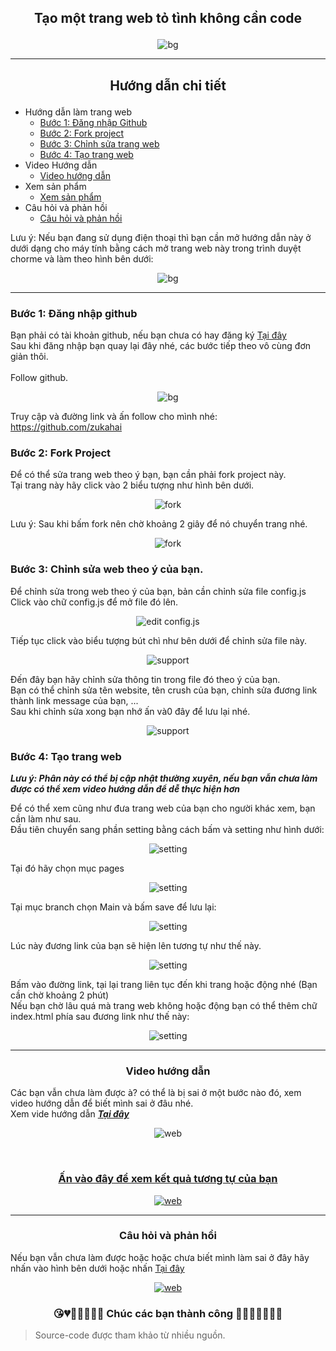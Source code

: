 ## <p align="center"> Tạo một trang web tỏ tình không cần code </p>
<p align="center"> <img src="/imagesGithub/github.png" alt="bg" /> </p>

<hr>

## <p align="center"> Hướng dẫn chi tiết </p>

* Hướng dẫn làm trang web 
  * [Bước 1: Đăng nhập Github](#bước-1-đăng-nhập-github) </br>
  * [Bước 2: Fork project](#bước-2-fork-project) </br>
  * [Bước 3: Chỉnh sửa trang web](#bước-3-chỉnh-sửa-web-theo-ý-của-bạn) </br>
  * [Bước 4: Tạo trang web](#bước-4-tạo-trang-web) </br>
* Video Hướng dẫn
  * [Video hướng dẫn](#-video-hướng-dẫn-)
* Xem sản phẩm
  * [Xem sản phẩm](#-ấn-vào-đây-để-xem-kết-quả-tương-tự-của-bạn-)
* Câu hỏi và phản hồi
  * [Câu hỏi và phản hồi](#-câu-hỏi-và-phản-hồi-)

Lưu ý: Nếu bạn đang sử dụng điện thoại thì bạn cần mở hướng dẫn này ở dưới dạng cho máy tính bằng cách mở trang web này trong trình duyệt chorme và làm theo hình bên dưới:
<p align="center"> <img src="/imagesGithub/mobile.png" alt="bg" /> </p>
<hr>

### Bước 1: Đăng nhập github
Bạn phải có tài khoản github, nếu bạn chưa có hay đăng ký [Tại đây](https://github.com/signup?ref_cta=Sign+up&ref_loc=header+logged+out&ref_page=%2F&source=header-home) </br>
Sau khi đăng nhập bạn quay lại đây nhé, các bước tiếp theo vô cùng đơn giản thôi.</br></br>
Follow github.</br>
<p align="center"> <img src="/imagesGithub/follow.png" alt="bg" /> </p>

Truy cập và đường link và ấn follow cho mình nhé: https://github.com/zukahai


### Bước 2: Fork Project
Để có thể sửa trang web theo ý bạn, bạn cần phải fork project này. </br>
Tại trang này hãy click vào 2 biểu tượng như hình bên dưới.
<p align="center"> <img src="/imagesGithub/1.png" alt="fork" /> </p>
Lưu ý: Sau khi bấm fork nên chờ khoảng 2 giây để nó chuyển trang nhé.
<p align="center"> <img src="/imagesGithub/fork.gif" alt="fork" /> </p>

### Bước 3: Chỉnh sửa web theo ý của bạn.
Để chỉnh sửa trong web theo ý của bạn, bản cần chỉnh sửa file config.js </br>
Click vào chữ config.js để mở file đó lên.
<p align="center"> <img src="/imagesGithub/2.png" alt="edit config.js" /> </p>
Tiếp tục click vào biểu tượng bút chì như bên dưới để chỉnh sửa file này.
<p align="center"> <img src="/imagesGithub/3.png" alt="support" /> </p>

Đến đây bạn hãy chỉnh sửa thông tin trong file đó theo ý của bạn. </br>
Bạn có thể chỉnh sửa tên website, tên crush của bạn, chỉnh sửa đương link thành link message của bạn, ... </br>
Sau khi chỉnh sửa xong bạn nhớ ấn và0 đây để lưu lại nhé.

<p align="center"> <img src="/imagesGithub/4.png" alt="support" /> </p>

### Bước 4: Tạo trang web

***Lưu ý: Phân này có thể bị cập nhật thường xuyên, nếu bạn vẫn chưa làm được có thể xem video hướng dẫn để dễ thực hiện hơn***

Để có thể xem cũng như đưa trang web của bạn cho người khác xem, bạn cần làm như sau. </br>
Đầu tiên chuyển sang phần setting bằng cách bấm và setting như hình dưới:
<p align="center"> <img src="/imagesGithub/5.png" alt="setting" /> </p>

Tại đó hãy chọn mục pages
<p align="center"> <img src="/imagesGithub/6.png" alt="setting" /> </p>
Tại mục branch chọn Main và bấm save để lưu lại:
<p align="center"> <img src="/imagesGithub/7.png" alt="setting" /> </p>
Lúc này đương link của bạn sẽ hiện lên tương tự như thế này.
<p align="center"> <img src="/imagesGithub/8.png" alt="setting" /> </p>
Bấm vào đường link, tại lại trang liên tục đến khi trang hoặc động nhé (Bạn cần chờ khoảng 2 phút) </br>
Nếu bạn chờ lâu quá mà trang web không hoặc động bạn có thể thêm chữ index.html phía sau đương link như thế này:
<p align="center"> <img src="/imagesGithub/9.png" alt="setting" /> </p>

<hr>

### <p align="center"> Video hướng dẫn </p>
Các bạn vẫn chưa làm được à? có thể là bị sai ở một bước nào đó, xem video hướng dẫn để biết mình sai ở đâu nhé.
</br>
Xem vide hướng dẫn ***[Tại đây](https://drive.google.com/file/d/1ACDGxlP3MsYQOsslN6WXzlDvyIc3V-MI/view?usp=drive_link)***
<p align="center"> <img src="/imagesGithub/video.png" alt="web" /> </p>

<br>

### [<p align="center"> Ấn vào đây để xem kết quả tương tự của bạn </p>](https://zukahai.github.io/Confess-Crush/)

[<p align="center"> <img src="/imagesGithub/demo.png" alt="web" /> </p>](https://zukahai.github.io/Confess-Crush/)

<hr>

### <p align="center"> Câu hỏi và phản hồi </p>

Nếu bạn vẫn chưa làm được hoặc hoặc chưa biết mình làm sai ở đây hãy nhấn vào hình bên dưới hoặc nhấn [Tại đây](https://github.com/zukahai/Confess-Crush/issues/new)
[<p align="center"> <img src="/img/logi.gif" alt="web" /> </p>](https://github.com/zukahai/Confess-Crush/issues/new)

### <p align="center">😘💔💙💓💝💟💑 Chúc các bạn thành công 💚💗💘💖💞💋👄</p>

> Source-code được tham khảo từ nhiều nguồn.
